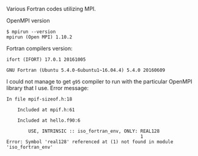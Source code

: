 Various Fortran codes utilizing MPI.

OpenMPI version

```
$ mpirun --version
mpirun (Open MPI) 1.10.2
```

Fortran compilers version:

```
ifort (IFORT) 17.0.1 20161005

GNU Fortran (Ubuntu 5.4.0-6ubuntu1~16.04.4) 5.4.0 20160609
```

I could not manage to get `g95` compiler to run with the particular OpenMPI
library that I use.
Error message:
```
In file mpif-sizeof.h:18

    Included at mpif.h:61

    Included at hello.f90:6

        USE, INTRINSIC :: iso_fortran_env, ONLY: REAL128
                                                 1
Error: Symbol 'real128' referenced at (1) not found in module 'iso_fortran_env'
```

